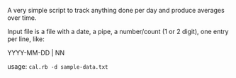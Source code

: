 A very simple script to track anything done per day and produce averages over time.

Input file is a file with a date, a pipe, a number/count (1 or 2 digit), one entry per line, like:

YYYY-MM-DD | NN

usage: `cal.rb -d sample-data.txt`
